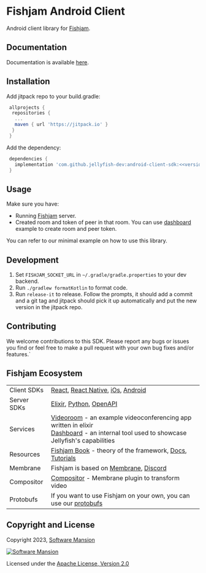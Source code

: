 
# Fishjam Android Client

Android client library for [Fishjam](https://github.com/jellyfish-dev/jellyfish).

## Documentation

Documentation is available [here](https://jellyfish-dev.github.io/android-client-sdk/).

## Installation

Add jitpack repo to your build.gradle:

```gradle
 allprojects {
  repositories {
   ...
   maven { url 'https://jitpack.io' }
  }
 }
```

Add the dependency:

```gradle
 dependencies {
   implementation 'com.github.jellyfish-dev:android-client-sdk:<<version>>'
 }
```

## Usage

Make sure you have:

- Running [Fishjam](https://github.com/jellyfish-dev/jellyfish) server.
- Created room and token of peer in that room.
  You can use [dashboard](https://jellyfish-dev.github.io/jellyfish-dashboard/) example to create room and peer token.

You can refer to our minimal example on how to use this library.

## Development

1. Set `FISHJAM_SOCKET_URL` in `~/.gradle/gradle.properties` to your dev backend.
2. Run `./gradlew formatKotlin` to format code.
3. Run `release-it` to release. Follow the prompts, it should add a commit and a git tag and jitpack should pick it up automatically and put the new version in the jitpack repo.

## Contributing

We welcome contributions to this SDK. Please report any bugs or issues you find or feel free to make a pull request with your own bug fixes and/or features.`

## Fishjam Ecosystem

|             |                                                                                                                                                                                                                                                              |
| ----------- | ------------------------------------------------------------------------------------------------------------------------------------------------------------------------------------------------------------------------------------------------------------ |
| Client SDKs | [React](https://github.com/jellyfish-dev/react-client-sdk), [React Native](https://github.com/jellyfish-dev/react-native-client-sdk), [iOs](https://github.com/jellyfish-dev/ios-client-sdk), [Android](https://github.com/jellyfish-dev/android-client-sdk) |
| Server SDKs | [Elixir](https://github.com/jellyfish-dev/elixir_server_sdk), [Python](https://github.com/jellyfish-dev/python-server-sdk), [OpenAPI](https://jellyfish-dev.github.io/jellyfish-docs/api_reference/rest_api)                                                 |
| Services    | [Videoroom](https://github.com/jellyfish-dev/jellyfish_videoroom) - an example videoconferencing app written in elixir <br/> [Dashboard](https://github.com/jellyfish-dev/jellyfish-dashboard) - an internal tool used to showcase Jellyfish's capabilities   |
| Resources   | [Fishjam Book](https://jellyfish-dev.github.io/book/) - theory of the framework, [Docs](https://jellyfish-dev.github.io/jellyfish-docs/), [Tutorials](https://github.com/jellyfish-dev/jellyfish-clients-tutorials)                                        |
| Membrane    | Fishjam is based on [Membrane](https://membrane.stream/), [Discord](https://discord.gg/nwnfVSY)                                                                                                                                                            |
| Compositor  | [Compositor](https://github.com/membraneframework/membrane_video_compositor_plugin) - Membrane plugin to transform video                                                                                                                                     |
| Protobufs   | If you want to use Fishjam on your own, you can use our [protobufs](https://github.com/jellyfish-dev/protos)                                                                                                                                               |

## Copyright and License

Copyright 2023, [Software Mansion](https://swmansion.com/?utm_source=git&utm_medium=readme&utm_campaign=jellyfish)

[![Software Mansion](https://logo.swmansion.com/logo?color=white&variant=desktop&width=200&tag=membrane-github)](https://swmansion.com/?utm_source=git&utm_medium=readme&utm_campaign=jellyfish)

Licensed under the [Apache License, Version 2.0](LICENSE)
